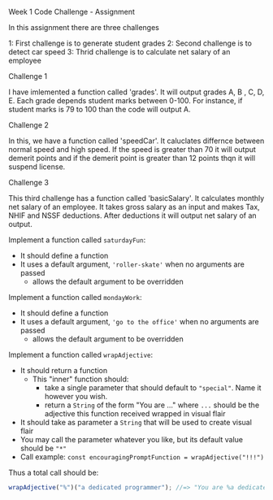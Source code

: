 
Week 1 Code Challenge - Assignment

In this assignment there are three challenges

1: First challenge is to generate student grades
2: Second challenge is to detect car speed
3: Thrid challenge is to calculate net salary of an employee

Challenge 1

I have imlemented a function called 'grades'. It will output grades A, B , C, D, E. Each grade depends student marks between 0-100. For instance, if student marks is 79 to 100 than the code will output A.

Challenge 2

In this, we have a function called 'speedCar'. It caluclates differnce between normal speed and high speed. If the speed is greater than 70 it will output demerit points and if the demerit point is greater than 12 points thqn it will suspend license. 

Challenge 3

This third challenge has a function called 'basicSalary'. It calculates monthly net salary of an employee. It takes gross salary as an input and makes Tax, NHIF and NSSF deductions. After deductions it will output net salary of an output.










Implement a function called `saturdayFun`:

- It should define a function
- It uses a default argument, `'roller-skate'` when no arguments are passed
  - allows the default argument to be overridden

Implement a function called `mondayWork`:

- It should define a function
- It uses a default argument, `'go to the office'` when no arguments are passed
  - allows the default argument to be overridden

Implement a function called `wrapAdjective`:

- It should return a function
  - This "inner" function should:
    - take a single parameter that should default to `"special"`. Name it
      however you wish.
    - return a `String` of the form "You are ..." where `...` should be the
      adjective this function received wrapped in visual flair
- It should take as parameter a `String` that will be used to create visual flair
- You may call the parameter whatever you like, but its default value should
  be `"*"`
- Call example: `const encouragingPromptFunction = wrapAdjective("!!!")`

Thus a total call should be:

```js
wrapAdjective("%")("a dedicated programmer"); //=> "You are %a dedicated programmer%!"
```